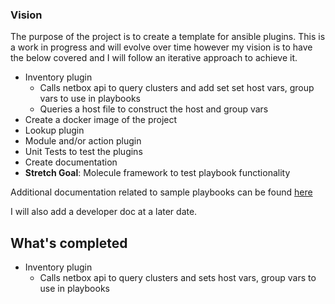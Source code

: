 ### Vision
The purpose of the project is to create a template for ansible plugins. This is a work in progress and will evolve over
time however my vision is to have the below covered and I will follow an iterative approach to achieve it.
- Inventory plugin
  - Calls netbox api to query clusters and add set set host vars, group vars to use in playbooks
  - Queries a host file to construct the host and group vars
- Create a docker image of the project
- Lookup plugin
- Module and/or action plugin
- Unit Tests to test the plugins
- Create documentation
- **Stretch Goal**: Molecule framework to test playbook functionality

Additional documentation related to sample playbooks can be found [here](./docs/helper.md)

I will also add a developer doc at a later date.

## What's completed
- Inventory plugin
  - Calls netbox api to query clusters and sets host vars, group vars to use in playbooks